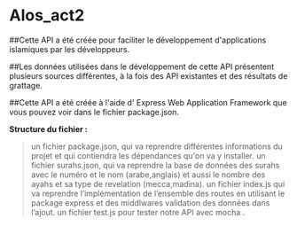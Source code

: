 # Alos_act2
##Cette API a été créée pour faciliter le développement d'applications islamiques par les développeurs.

##Les données utilisées dans le développement de cette API présentent plusieurs sources différentes, à la fois des API existantes et des résultats de grattage.

##Cette API a été créée à l'aide d' Express Web Application Framework  que vous pouvez voir dans le fichier package.json.

**Structure du fichier :**

> un fichier package.json, qui va reprendre différentes informations du projet et qui contiendra les dépendances qu'on va y installer.
> un fichier surahs.json, qui va reprendre la base de données des surahs avec le numéro et le nom (arabe,anglais) et aussi le nombre des ayahs et sa type de revelation (mecca,madina).
> un fichier index.js qui va reprendre l’implémentation de l’ensemble des routes en utilisant le package express et  des middlwares validation des données dans l’ajout.
> un fichier test.js pour  tester notre API avec mocha .
